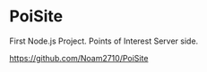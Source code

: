 # PoiSite
First Node.js Project.
Points of Interest Server side.

https://github.com/Noam2710/PoiSite